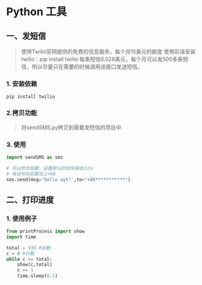 # Python 工具

## 一、发短信
>  使用Twilio官网提供的免费的信息服务，每个月15美元的额度
>  使用前请安装twilio：pip install twilio
>  每条短信0.028美元，每个月可以发500多条短信，所以尽量只在需要的时候调用该接口发送短信。
    
### 1. 安装依赖
```commandline
pip install twilio
```

### 2.拷贝功能
> 将sendSMS.py拷贝到需要发短信的项目中

### 3. 使用
```python
import sendSMS as sms

# 可以修改函数，设置默认的短信接收人to
# 电话号码前要加上+86
sms.send(msg='hello wyt!',to="+86***********") 
```

## 二、打印进度

### 1. 使用例子

```python
from printProcess import show
import time

total = 333 #总数
c = 0 #计数
while c <= total:
    show(c,total)
    c += 1
    time.sleep(0.1)
```